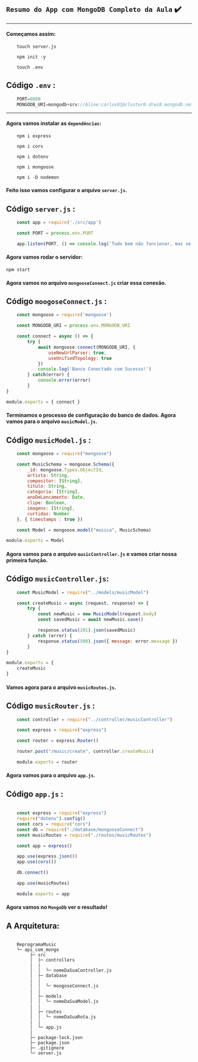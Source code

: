 ## `Resumo do App com MongoDB Completo da Aula` ✔️
___

#### Começamos assim:
```git
    touch server.js

    npm init -y

    touch .env
```

## Código `.env` :
```javascript
    PORT=8000
    MONGODB_URI=mongodb+srv://Aline:carlos01@cluster0.drwi8.mongodb.net/reprogramaMusic
```
___
#### Agora vamos instalar as `dependências`:
```git
    npm i express

    npm i cors

    npm i dotenv

    npm i mongoose

    npm i -D nodemon
```
#### Feito isso vamos configurar o arquivo `server.js`. 
## Código `server.js` :
```javascript
    const app = require('./src/app')

    const PORT = process.env.PORT

    app.listen(PORT, () => console.log(`Tudo bem não funcionar, mas se rodar, vá na porta ${PORT}`))
```
#### Agora vamos rodar o servidor:
```git
npm start
```
#### Agora vamos no arquivo `mongooseConnect.js` criar essa conexão. 
## Código `moogoseConnect.js` :
```javascript
    const mongoose = require('mongoose')

    const MONGODB_URI = process.env.MONGODB_URI

    const connect = async () => {
        try {
            await mongoose.connect(MONGODB_URI, {
                useNewUrlParser: true,
                useUnifiedTopology: true
            })
            console.log('Banco Conectado com Sucesso!')
        } catch(error) {
            console.error(error)
        }
}

module.exports = { connect }
```
#### Terminamos o processo de configuração do banco de dados. Agora vamos para o arquivo `musicModel.js`.
## Código `musicModel.js` :
```javascript
    const mongoose = require("mongoose")

    const MusicSchema = mongoose.Schema({
        _id: mongoose.Types.ObjectId,
        artista: String,
        compositor: [String],
        titulo: String,
        categoria: [String],
        anoDeLancamento: Date,
        clipe: Boolean,
        imagens: [String],
        curtidas: Number
    }, { timestamps : true })

    const Model = mongoose.model("musica", MusicSchema)

module.exports = Model


```
#### Agora vamos para o arquivo `musicController.js` e vamos criar nossa primeira função.
## Código `musicController.js`:
```javascript
    const MusicModel = require("../models/musicModel")

    const createMusic = async (request, response) => {
        try {
            const newMusic = new MusicModel(request.body)
            const savedMusic = await newMusic.save()

            response.status(201).json(savedMusic)
        } catch (error) {
            response.status(500).json({ message: error.message })
        }
}

module.exports = {
    createMusic
}
```

#### Vamos agora para o arquivo `musicRoutes.js`.
## Código `musicRouter.js` :
```javascript
    const controller = require("../controller/musicController")

    const express = require("express")

    const router = express.Router()

    router.post("/music/create", controller.createMusic)

    module.exports = router
```
#### Agora vamos para o arquivo `app.js`. 
## Código `app.js` :
```javascript
    
    const express = require("express")
    require("dotenv").config()
    const cors = require("cors")
    const db = require("./database/mongooseConnect")
    const musicRoutes = require("./routes/musicRoutes")

    const app = express()

    app.use(express.json())
    app.use(cors())

    db.connect()

    app.use(musicRoutes)

    module.exports = app
```
#### Agora vamos no `MongoDb` ver o resultado!

## A Arquitetura:
```

    ReprogramaMusic  
    └─ api_com_mongo           
         ├─ src                       
         │  ├─ controllers 
         |  |         
         │  │  └─ nomeDaSuaController.js  
         │  ├─ database    
         |  |         
         │  │  └─ moogoseConnect.js 
         |  |   
         │  ├─ models                 
         │  │  └─ nomeDaSuaModel.js    
         |  |
         │  ├─ routes                 
         │  │  └─ nomeDaSuaRota.js  
         |  |  
         │  └─ app.js       
         |          
         ├─ package-lock.json         
         ├─ package.json  
         ├─ .gitignore            
         └─ server.js
```
